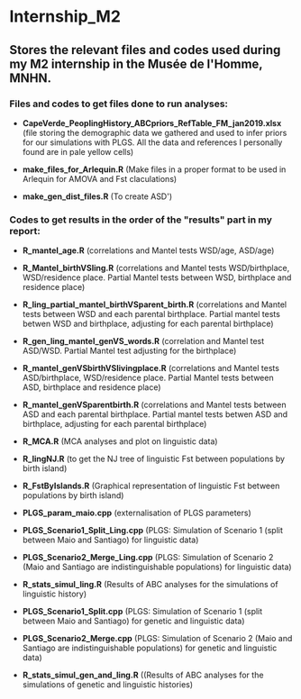 # Internship_M2
## Stores the relevant files and codes used during my M2 internship in the Musée de l'Homme, MNHN.
### Files and codes to get files done to run analyses:
- <b>CapeVerde_PeoplingHistory_ABCpriors_RefTable_FM_jan2019.xlsx</b> (file storing the demographic data we gathered and used to infer priors for our simulations with PLGS. All the data and references I personally found are in pale yellow cells)

- <b>make_files_for_Arlequin.R</b> (Make files in a proper format to be used in Arlequin for AMOVA and Fst claculations)

- <b>make_gen_dist_files.R</b> (To create ASD')


### Codes to get results in the order of the "results" part in my report:
- <b>R_mantel_age.R</b> (correlations and Mantel tests WSD/age, ASD/age)

- <b>R_Mantel_birthVSling.R</b> (correlations and Mantel tests WSD/birthplace, WSD/residence place. Partial Mantel tests between WSD, birthplace and residence place)

- <b>R_ling_partial_mantel_birthVSparent_birth.R</b> (correlations and Mantel tests between WSD and each parental birthplace. Partial mantel tests betwen WSD and birthplace, adjusting for each parental birthplace)

- <b>R_gen_ling_mantel_genVS_words.R</b> (correlation and Mantel test ASD/WSD. Partial Mantel test adjusting for the birthplace)

- <b>R_mantel_genVSbirthVSlivingplace.R</b> (correlations and Mantel tests ASD/birthplace, WSD/residence place. Partial Mantel tests between ASD, birthplace and residence place)

- <b>R_mantel_genVSparentbirth.R</b> (correlations and Mantel tests between ASD and each parental birthplace. Partial mantel tests betwen ASD and birthplace, adjusting for each parental birthplace)

- <b>R_MCA.R</b> (MCA analyses and plot on linguistic data)

- <b>R_lingNJ.R</b> (to get the NJ tree of linguistic Fst between populations by birth island)

- <b>R_FstByIslands.R</b> (Graphical representation of linguistic Fst between populations by birth island)

- <b>PLGS_param_maio.cpp</b> (externalisation of PLGS parameters)

- <b>PLGS_Scenario1_Split_Ling.cpp</b> (PLGS: Simulation of Scenario 1 (split between Maio and Santiago) for linguistic data)

- <b>PLGS_Scenario2_Merge_Ling.cpp</b> (PLGS: Simulation of Scenario 2 (Maio and Santiago are indistinguishable populations) for linguistic data)

- <b>R_stats_simul_ling.R</b> (Results of ABC analyses for the simulations of linguistic history)

- <b>PLGS_Scenario1_Split.cpp</b> (PLGS: Simulation of Scenario 1 (split between Maio and Santiago) for genetic and linguistic data)

- <b>PLGS_Scenario2_Merge.cpp</b> (PLGS: Simulation of Scenario 2 (Maio and Santiago are indistinguishable populations) for genetic and linguistic data)

- <b>R_stats_simul_gen_and_ling.R</b> ((Results of ABC analyses for the simulations of genetic and linguistic histories)
